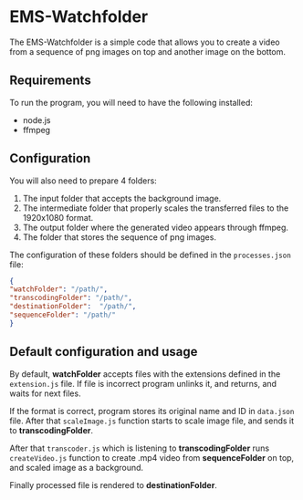 # EMS-Watchfolder

The EMS-Watchfolder is a simple code that allows you to create a video from a sequence of png images on top and another image on the bottom.


## Requirements

To run the program, you will need to have the following installed:

-   node.js
-   ffmpeg

## Configuration

You will also need to prepare 4 folders:

1.  The input folder that accepts the background image.
2.  The intermediate folder that properly scales the transferred files to the 1920x1080 format.
3.  The output folder where the generated video appears through ffmpeg.
4.  The folder that stores the sequence of png images.

The configuration of these folders should be defined in the `processes.json` file:

```json
{  
"watchFolder": "/path/",
"transcodingFolder": "/path/",
"destinationFolder":  "/path/",
"sequenceFolder": "/path/"  
}
```
## Default configuration and usage

By default, **watchFolder** accepts files with the extensions defined in the `extension.js` file. If file is incorrect program unlinks it, and returns, and waits for next files.

If the format is correct, program stores its original name and ID in `data.json` file. After that `scaleImage.js` function starts to scale image file, and sends it to **transcodingFolder**.

After that `transcoder.js` which is listening to **transcodingFolder** runs `createVideo.js` function to create .mp4 video from **sequenceFolder** on top, and scaled image as a background.

Finally processed file is rendered to **destinationFolder**.
